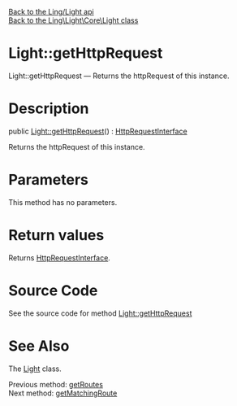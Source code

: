 [Back to the Ling/Light api](https://github.com/lingtalfi/Light/blob/master/doc/api/Ling/Light.md)<br>
[Back to the Ling\Light\Core\Light class](https://github.com/lingtalfi/Light/blob/master/doc/api/Ling/Light/Core/Light.md)


Light::getHttpRequest
================



Light::getHttpRequest — Returns the httpRequest of this instance.




Description
================


public [Light::getHttpRequest](https://github.com/lingtalfi/Light/blob/master/doc/api/Ling/Light/Core/Light/getHttpRequest.md)() : [HttpRequestInterface](https://github.com/lingtalfi/Light/blob/master/doc/api/Ling/Light/Http/HttpRequestInterface.md)




Returns the httpRequest of this instance.




Parameters
================

This method has no parameters.


Return values
================

Returns [HttpRequestInterface](https://github.com/lingtalfi/Light/blob/master/doc/api/Ling/Light/Http/HttpRequestInterface.md).








Source Code
===========
See the source code for method [Light::getHttpRequest](https://github.com/lingtalfi/Light/blob/master/Core/Light.php#L233-L236)


See Also
================

The [Light](https://github.com/lingtalfi/Light/blob/master/doc/api/Ling/Light/Core/Light.md) class.

Previous method: [getRoutes](https://github.com/lingtalfi/Light/blob/master/doc/api/Ling/Light/Core/Light/getRoutes.md)<br>Next method: [getMatchingRoute](https://github.com/lingtalfi/Light/blob/master/doc/api/Ling/Light/Core/Light/getMatchingRoute.md)<br>

